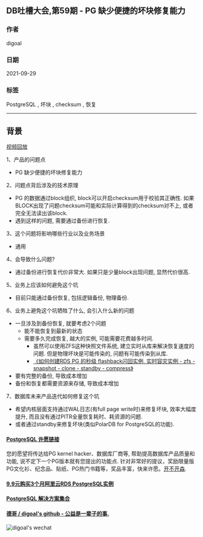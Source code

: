 ## DB吐槽大会,第59期 - PG 缺少便捷的坏块修复能力    
  
### 作者  
digoal  
  
### 日期  
2021-09-29  
  
### 标签  
PostgreSQL , 坏块 , checksum , 恢复    
  
----  
  
## 背景  
[视频回放]()  
  
1、产品的问题点  
- PG 缺少便捷的坏块修复能力    
  
2、问题点背后涉及的技术原理  
- PG 的数据通过block组织, block可以开启checksum用于校验其正确性. 如果BLOCK出现了问题checksum可能和实际计算得到的checksum对不上, 或者完全无法读出该block.  
- 遇到这样的问题, 需要通过备份进行恢复.   
  
3、这个问题将影响哪些行业以及业务场景  
- 通用  
  
4、会导致什么问题?  
- 通过备份进行恢复代价非常大. 如果只是少量block出现问题, 显然代价很高.    
  
5、业务上应该如何避免这个坑  
- 目前只能通过备份恢复, 包括逻辑备份, 物理备份.  
  
6、业务上避免这个坑牺牲了什么, 会引入什么新的问题  
- 一旦涉及到备份恢复, 就要考虑2个问题  
    - 能不能恢复到最新的状态  
    - 需要多久完成恢复, 越大的实例, 可能需要花费越多时间.   
        - 虽然可以使用ZFS这种快照文件系统, 建立实时从库来解决恢复速度的问题. 但是物理坏块是可能传染的, 问题有可能传染到从库.   
        - [《如何创建RDS PG 的秒级 flashback闪回实例, 实时容灾实例 - zfs - snapshot - clone - standby - compress》](../202003/20200321_02.md)  
- 要有完整的备份, 导致成本增加  
- 备份和恢复都需要资源来存储, 导致成本增加  
  
7、数据库未来产品迭代如何修复这个坑  
- 希望内核层面支持通过WAL日志(有full page write时)来修复坏块, 效率大幅度提升, 而且没有通过PITR全量恢复耗时、耗资源的问题.  
- 或者通过standby来修复坏块(类似PolarDB for PostgreSQL的功能).    
    
  
#### [PostgreSQL 许愿链接](https://github.com/digoal/blog/issues/76 "269ac3d1c492e938c0191101c7238216")
您的愿望将传达给PG kernel hacker、数据库厂商等, 帮助提高数据库产品质量和功能, 说不定下一个PG版本就有您提出的功能点. 针对非常好的提议，奖励限量版PG文化衫、纪念品、贴纸、PG热门书籍等，奖品丰富，快来许愿。[开不开森](https://github.com/digoal/blog/issues/76 "269ac3d1c492e938c0191101c7238216").  
  
  
#### [9.9元购买3个月阿里云RDS PostgreSQL实例](https://www.aliyun.com/database/postgresqlactivity "57258f76c37864c6e6d23383d05714ea")
  
  
#### [PostgreSQL 解决方案集合](https://yq.aliyun.com/topic/118 "40cff096e9ed7122c512b35d8561d9c8")
  
  
#### [德哥 / digoal's github - 公益是一辈子的事.](https://github.com/digoal/blog/blob/master/README.md "22709685feb7cab07d30f30387f0a9ae")
  
  
![digoal's wechat](../pic/digoal_weixin.jpg "f7ad92eeba24523fd47a6e1a0e691b59")
  
